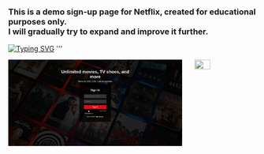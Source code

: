 <h3>This is a demo sign-up page for Netflix, created for educational purposes only.<br>
  I will gradually try to expand and improve it further.</h3>

[![Typing SVG](https://readme-typing-svg.herokuapp.com?font=Lemon&size=15&pause=1000&color=F7F7F7&background=FFFFFF00&vCenter=true&lines=Hello+Enthusiast!.....;This+is+a+Netflix+website+sign-up+demo+page)](https://git.io/typing-svg)
<picture>
'''

<img align="right" src="https://media3.giphy.com/media/v1.Y2lkPTc5MGI3NjExenAxNGV3cjlpaGRvMXlhM3R4czk5aTRsZGk4aW52MDhobXdtbGtlcCZlcD12MV9pbnRlcm5hbF9naWZfYnlfaWQmY3Q9Zw/3og0IJLjXc84H8K45a/giphy.gif"  width="25%" height="25%">
</picture> 

<img src="signup-demo-of-netflix.png"  width="70%" height="70%">
